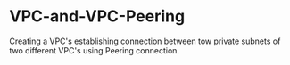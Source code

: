 # VPC-and-VPC-Peering
Creating a VPC's establishing connection between tow private subnets of two different VPC's using Peering connection.
